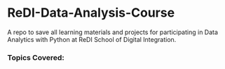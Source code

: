 # ReDI-Data-Analysis-Course
A repo to save all learning materials and projects for participating in Data Analytics with Python at ReDI School of Digital Integration. 


### Topics Covered:
